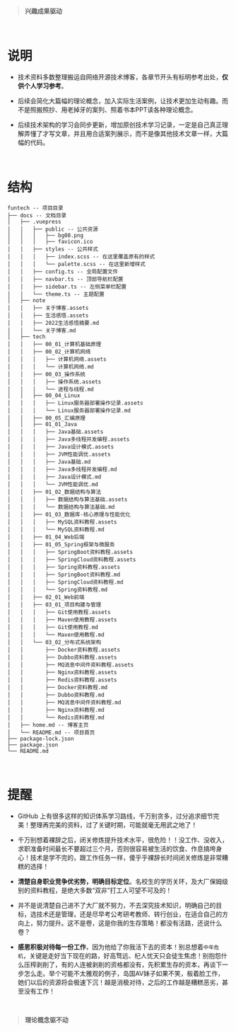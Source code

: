 > **兴趣成果驱动**

<div style="display: none; width: 100rem; height: 4rem; border-radius: 7px 7px 0 0; vertical-align: middle; text-align: center; font-family: 'Microsoft YaHei UI'; font-size: 1.8rem; font-weight: bold; letter-spacing: 3px; background-color: #fe9600; color: aliceblue ">
<span style=""></span>
</div>
<br/>


# 说明

- 技术资料多数整理搬运自网络开源技术博客，各章节开头有标明参考出处，**仅供个人学习参考**。

- 后续会简化大篇幅的理论概念，加入实际生活案例，让技术更加生动有趣。而不是照搬照抄、用老掉牙的案列、照着书本PPT读各种理论概念。

- 后续技术架构的学习会同步更新，增加原创技术学习记录，一定是自己真正理解弄懂了才写文章，并且用合适案列展示，而不是像其他技术文章一样，大篇幅的代码。

<br/>


# 结构
```
funtech -- 项目目录
├── docs -- 文档目录
│   ├── .vuepress
│   │   ├── public -- 公共资源
│   │   │   ├── bg00.png
│   │   │   ├── favicon.ico
│   │   ├── styles -- 公共样式
│   │   │   ├── index.scss -- 在这里覆盖原有的样式
│   │   │   └── palette.scss -- 在这里新增样式
│   │   ├── config.ts -- 全局配置文件
│   │   ├── navbar.ts -- 顶部导航栏配置
│   │   ├── sidebar.ts -- 左侧菜单栏配置
│   │   └── theme.ts -- 主题配置
│   ├── note
│   │   ├── 关于博客.assets
│   │   ├── 生活感悟.assets
│   │   ├── 2022生活感悟摘要.md
│   │   └── 关于博客.md
│   ├── tech
│   │   ├── 00_01_计算机基础原理
│   │   ├── 00_02_计算机网络
│   │   │   ├── 计算机网络.assets
│   │   │   └── 计算机网络.md
│   │   ├── 00_03_操作系统
│   │   │   ├── 操作系统.assets
│   │   │   └── 进程与线程.md
│   │   ├── 00_04_Linux
│   │   │   ├── Linux服务器部署操作记录.assets
│   │   │   └── Linux服务器部署操作记录.md
│   │   ├── 00_05_汇编原理
│   │   ├── 01_01_Java
│   │   │   ├── Java基础.assets
│   │   │   ├── Java多线程并发编程.assets
│   │   │   ├── Java设计模式.assets
│   │   │   ├── JVM性能调优.assets
│   │   │   ├── Java基础.md
│   │   │   ├── Java多线程并发编程.md
│   │   │   ├── Java设计模式.md
│   │   │   └── JVM性能调优.md
│   │   ├── 01_02_数据结构与算法
│   │   │   ├── 数据结构与算法基础.assets
│   │   │   └── 数据结构与算法基础.md
│   │   ├── 01_03_数据库-核心原理与性能优化
│   │   │   ├── MySQL资料教程.assets
│   │   │   └── MySQL资料教程.md
│   │   ├── 01_04_Web后端
│   │   ├── 01_05_Spring框架与微服务
│   │   │   ├── SpringBoot资料教程.assets
│   │   │   ├── SpringCloud资料教程.assets
│   │   │   ├── Spring资料教程.assets
│   │   │   ├── SpringBoot资料教程.md
│   │   │   ├── SpringCloud资料教程.md
│   │   │   └── Spring资料教程.md
│   │   ├── 02_01_Web前端
│   │   ├── 03_01_项目构建与管理
│   │   │   ├── Git使用教程.assets
│   │   │   ├── Maven使用教程.assets
│   │   │   ├── Git使用教程.md
│   │   │   └── Maven使用教程.md
│   │   └── 03_02_分布式系统架构
│   │       ├── Docker资料教程.assets
│   │       ├── Dubbo资料教程.assets
│   │       ├── MQ消息中间件资料教程.assets
│   │       ├── Nginx资料教程.assets
│   │       ├── Redis资料教程.assets
│   │       ├── Docker资料教程.md
│   │       ├── Dubbo资料教程.md
│   │       ├── MQ消息中间件资料教程.md
│   │       ├── Nginx资料教程.md
│   │       └── Redis资料教程.md
│   ├── home.md -- 博客主页
│   └── README.md -- 项目首页
├── package-lock.json
├── package.json
└── README.md
```
<br/>


# 提醒
- GitHub 上有很多这样的知识体系学习路线，千万别贪多，过分追求细节完美！整理再完美的资料，过了关键时期，可能就毫无用武之地了！
  
- 千万别想着裸辞之后，闭关修炼提升技术水平，很危险！！没工作、没收入，求职准备时间最长不要超过三个月，否则很容易被生活的饮食、作息搞垮身心！技术是学不完的，跟工作任务一样，傻乎乎裸辞长时间闭关修炼是非常糟糕的选择！

- **清楚自身职业竞争优劣势，明确目标定位**。名校生的学历关环，及大厂保姆级别的资料教程，是绝大多数“双非”打工人可望不可及的！

- 并不是说清楚自己进不了大厂就不努力，不去深究技术知识，明确自己的目标，选技术还是管理，还是尽早考公考研考教师、转行创业，在适合自己的方向上，努力提升。这不是卷，这是你我的生存策略！都没有活路，还说什么卷？

- **感恩积极对待每一份工作**，因为他给了你我活下去的资本！别总想着`中年危机`，关键是走好当下现在的路，好高骛远、杞人忧天只会徒生焦虑！别抱怨什么压榨剥削了，有的人连被剥削的资格都没有，先积累生存的资本，再谈下一步怎么走。举个可能不太雅观的例子，岛国AV妹子如果不笑，板着脸工作，她们以后的资源将会极速下沉！越是消极对待，之后的工作越是糟糕恶劣，甚至没有工作！


<br/>
<div style="display: none; width: 100rem; height: 4rem; border-radius: 0 0 7px 7px; vertical-align: middle; text-align: center; font-family: 'Microsoft YaHei UI'; font-size: 1.8rem; font-weight: bold; letter-spacing: 3px; background-color: #3e4042; color: aliceblue ">
<span style=""></span>
</div>

> **理论概念驱不动**
